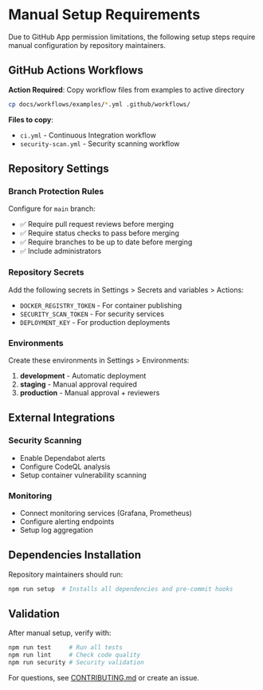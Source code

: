 # Manual Setup Requirements

Due to GitHub App permission limitations, the following setup steps require manual configuration by repository maintainers.

## GitHub Actions Workflows

**Action Required**: Copy workflow files from examples to active directory
```bash
cp docs/workflows/examples/*.yml .github/workflows/
```

**Files to copy**:
- `ci.yml` - Continuous Integration workflow
- `security-scan.yml` - Security scanning workflow

## Repository Settings

### Branch Protection Rules
Configure for `main` branch:
- ✅ Require pull request reviews before merging
- ✅ Require status checks to pass before merging
- ✅ Require branches to be up to date before merging
- ✅ Include administrators

### Repository Secrets
Add the following secrets in Settings > Secrets and variables > Actions:
- `DOCKER_REGISTRY_TOKEN` - For container publishing
- `SECURITY_SCAN_TOKEN` - For security services
- `DEPLOYMENT_KEY` - For production deployments

### Environments
Create these environments in Settings > Environments:
1. **development** - Automatic deployment
2. **staging** - Manual approval required  
3. **production** - Manual approval + reviewers

## External Integrations

### Security Scanning
- Enable Dependabot alerts
- Configure CodeQL analysis
- Setup container vulnerability scanning

### Monitoring
- Connect monitoring services (Grafana, Prometheus)
- Configure alerting endpoints
- Setup log aggregation

## Dependencies Installation

Repository maintainers should run:
```bash
npm run setup  # Installs all dependencies and pre-commit hooks
```

## Validation

After manual setup, verify with:
```bash
npm run test     # Run all tests
npm run lint     # Check code quality
npm run security # Security validation
```

For questions, see [CONTRIBUTING.md](../CONTRIBUTING.md) or create an issue.
